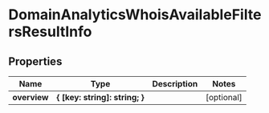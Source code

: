 # DomainAnalyticsWhoisAvailableFiltersResultInfo

## Properties

| Name | Type | Description | Notes |
|------------ | ------------- | ------------- | -------------|
**overview** | **{ [key: string]: string; }** |  |[optional]|